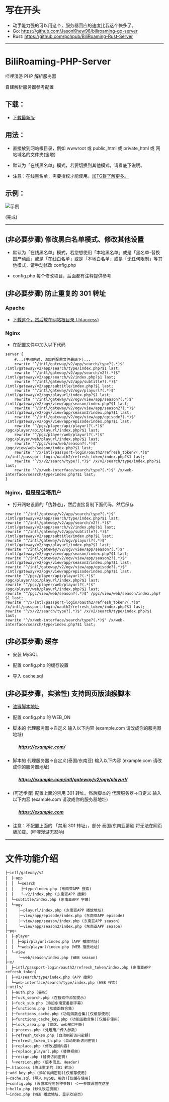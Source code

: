 # 写在开头
* 动手能力强的可以用这个，服务器回应的速度比我这个快多了。
* Go: https://github.com/JasonKhew96/biliroaming-go-server
* Rust: https://github.com/pchpub/BiliRoaming-Rust-Server

----

# BiliRoaming-PHP-Server
哔哩漫游 PHP 解析服务器

自建解析服务器参考配置

## 下载：

* [下载最新版](https://github.com/david082321/BiliRoaming-PHP-Server/releases/latest)

## 用法：

* 直接放到网站根目录，例如 wwwroot 或 public_html 或 private_html 或 网站域名的文件夹(宝塔)

* 默认为「在线黑名单」模式，若要切换到其他模式，请看底下说明。

* 注意：在线黑名单，需要授权才能使用。[加TG群了解更多。](https://t.me/biliroaming_chat)

## 示例：

![示例](https://i.loli.net/2021/01/10/VwJ5D1GoRBbyfmq.jpg)


(完成)

------

## (非必要步骤) 修改黑白名单模式、修改其他设置

* 默认为「在线黑名单」模式，若您想使用「本地黑名单」或是「黑名单-替换国产动画」或是「在线白名单」或是「本地白名单」或是「无任何限制」等其他模式，请手动修改 config.php

* config.php 每个修改项目，后面都有注释提供参考

## (非必要步骤) 防止重复的 301 转址

### Apache

* [下载这个，然后放在网站根目录 (.htaccess) ](https://github.com/david082321/BiliRoaming-PHP-Server/blob/main/.htaccess)

### Nginx

* 在配置文件中加入以下代码

```
server {
    #...(中间略过，请加在配置文件最底下)...
    rewrite "^/intl/gateway/v2/app/search/type?(.*)$" /intl/gateway/v2/app/search/type/index.php?$1 last;
    rewrite "^/intl/gateway/v2/app/search/v2?(.*)$" /intl/gateway/v2/app/search/v2/index.php?$1 last;
    rewrite "^/intl/gateway/v2/app/subtitle?(.*)$" /intl/gateway/v2/app/subtitle/index.php?$1 last;
    rewrite "^/intl/gateway/v2/ogv/playurl?(.*)$" /intl/gateway/v2/ogv/playurl/index.php?$1 last;
    rewrite "^/intl/gateway/v2/ogv/view/app/season?(.*)$" /intl/gateway/v2/ogv/view/app/season/index.php?$1 last;
    rewrite "^/intl/gateway/v2/ogv/view/app/season2?(.*)$" /intl/gateway/v2/ogv/view/app/season2/index.php?$1 last;
    rewrite "^/intl/gateway/v2/ogv/view/app/episode?(.*)$" /intl/gateway/v2/ogv/view/app/episode/index.php?$1 last;
    rewrite "^/pgc/player/api/playurl?(.*)$" /pgc/player/api/playurl/index.php?$1 last;
    rewrite "^/pgc/player/web/playurl?(.*)$" /pgc/player/web/playurl/index.php?$1 last;
    rewrite "^/pgc/view/web/season?(.*)$" /pgc/view/web/season/index.php?$1 last;
    rewrite "^/x/intl/passport-login/oauth2/refresh_token?(.*)$" /x/intl/passport-login/oauth2/refresh_token/index.php?$1 last;
    rewrite "^/x/v2/search/type?(.*)$" /x/v2/search/type/index.php?$1 last;
    rewrite "^/x/web-interface/search/type?(.*)$" /x/web-interface/search/type/index.php?$1 last;
}
```

### Nginx，但是是宝塔用户

* 打开网站设置的「伪静态」，然后直接复制下面代码，然后保存

```
rewrite "^/intl/gateway/v2/app/search/type?(.*)$" /intl/gateway/v2/app/search/type/index.php?$1 last;
rewrite "^/intl/gateway/v2/app/search/v2?(.*)$" /intl/gateway/v2/app/search/v2/index.php?$1 last;
rewrite "^/intl/gateway/v2/app/subtitle?(.*)$" /intl/gateway/v2/app/subtitle/index.php?$1 last;
rewrite "^/intl/gateway/v2/ogv/playurl?(.*)$" /intl/gateway/v2/ogv/playurl/index.php?$1 last;
rewrite "^/intl/gateway/v2/ogv/view/app/season?(.*)$" /intl/gateway/v2/ogv/view/app/season/index.php?$1 last;
rewrite "^/intl/gateway/v2/ogv/view/app/season2?(.*)$" /intl/gateway/v2/ogv/view/app/season2/index.php?$1 last;
rewrite "^/intl/gateway/v2/ogv/view/app/episode?(.*)$" /intl/gateway/v2/ogv/view/app/episode/index.php?$1 last;
rewrite "^/pgc/player/api/playurl?(.*)$" /pgc/player/api/playurl/index.php?$1 last;
rewrite "^/pgc/player/web/playurl?(.*)$" /pgc/player/web/playurl/index.php?$1 last;
rewrite "^/pgc/view/web/season?(.*)$" /pgc/view/web/season/index.php?$1 last;
rewrite "^/x/intl/passport-login/oauth2/refresh_token?(.*)$" /x/intl/passport-login/oauth2/refresh_token/index.php?$1 last;
rewrite "^/x/v2/search/type?(.*)$" /x/v2/search/type/index.php?$1 last;
rewrite "^/x/web-interface/search/type?(.*)$" /x/web-interface/search/type/index.php?$1 last;
```

## (非必要步骤) 缓存

* 安装 MySQL

* 配置 config.php 的缓存设置

* 导入 cache.sql

## (非必要步骤，实验性) 支持网页版油猴脚本

* [油猴脚本地址](https://github.com/ipcjs/bilibili-helper/blob/user.js/packages/unblock-area-limit/README.md)

* 配置 config.php 的 WEB_ON

* 脚本的 代理服务器->自定义 输入以下内容 (example.com 请改成你的服务器地址)

##### 　　　https://example.com/

* 脚本的 代理服务器->自定义(泰国/东南亚) 输入以下内容 (example.com 请改成你的服务器地址)

##### 　　　https://example.com/intl/gateway/v2/ogv/playurl/

* (可选步骤) 配置上面的禁用 301 转址。然后脚本的 代理服务器->自定义 输入以下内容 (example.com 请改成你的服务器地址)

##### 　　　https://example.com

* 注意：不配置上面的 「禁用 301 转址」，部分 泰国/东南亚番剧 将无法在网页版加载。(哔哩漫游无影响)

--------

# 文件功能介绍

```
├─intl/gateway/v2
│　├─app
│　│　└─search
│　│　　├─type/index.php (东南亚APP 搜索)
│　│　　└─v2/index.php (东南亚APP 搜索)
│　└─subtitle/index.php (东南亚APP 字幕)
│　└─ogv
│　　　├─playurl/index.php (东南亚APP 播放地址)
│　　　├─view/app/episode/index.php (东南亚APP episode)
│　　　├─view/app/season/index.php (东南亚APP season)
│　　　└─view/app/season2/index.php (东南亚APP season)
├─pgc
│　├─player
│　│　├─api/playurl/index.php (APP 播放地址)
│　│　└─web/playurl/index.php (WEB 播放地址)
│　└─view
│　　　└─web/season/index.php (WEB season)
├─x/
│　├─intl/passport-login/oauth2/refresh_token/index.php (东南亚APP refresh_token)
│　├─v2/search/type/index.php (APP 搜索)
│　└─web-interface/search/type/index.php (WEB 搜索)
├─utils/
│　├─auth.php (鉴权)
│　├─fuck_search.php (在搜索中添加提示)
│　├─fuck_sub.php (添加东南亚番剧字幕)
│　├─functions.php (功能函数合集)
│　├─functions_cache.php (功能函数合集)[仅缓存使用]
│　├─functions_cache_key.php (功能函数合集)[仅缓存使用]
│　├─lock_area.php (锁区、web接口判断)
│　├─process.php (处理用户传入参数)
│　├─refresh_token.php (自动刷新访问密钥)
│　├─refresh_token_th.php (自动刷新访问密钥)
│　├─replace.php (修改返回内容)
│　├─replace_playurl.php (替换视频)
│　├─resign.php (替换访问密钥)
│　└─version.php (版本信息、Header)
├─.htaccess (防止重复的 301 转址)
├─add_key.php (添加访问密钥)[仅缓存使用]
├─cache.sql (导入 MySQL 用的)[仅缓存使用]
├─config.php (设置本程序各种参数) ＜──参数设置在这里
├─hello.php (默认欢迎页面)
└─index.php (WEB 播放地址、显示欢迎页)
```
